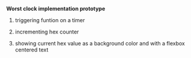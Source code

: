 **Worst clock implementation prototype**

1. triggering funtion on a timer

2. incrementing hex counter

3. showing current hex value as a background color and with a flexbox centered text